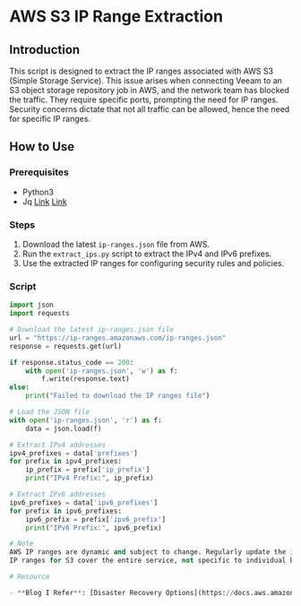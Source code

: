 # AWS S3 IP Range Extraction

## Introduction

This script is designed to extract the IP ranges associated with AWS S3 (Simple Storage Service). This issue arises when connecting Veeam to an S3 object storage repository job in AWS, and the network team has blocked the traffic. They require specific ports, prompting the need for IP ranges. Security concerns dictate that not all traffic can be allowed, hence the need for specific IP ranges.

## How to Use

### Prerequisites
- Python3
- Jq   [Link](https://www.scaler.com/topics/linux-jq/)
       [Link](https://github.com/jqlang/jq/releases/tag/jq-1.6)

### Steps
1. Download the latest `ip-ranges.json` file from AWS.
2. Run the `extract_ips.py` script to extract the IPv4 and IPv6 prefixes.
3. Use the extracted IP ranges for configuring security rules and policies.

### Script

```python
import json
import requests

# Download the latest ip-ranges.json file
url = "https://ip-ranges.amazonaws.com/ip-ranges.json"
response = requests.get(url)

if response.status_code == 200:
    with open('ip-ranges.json', 'w') as f:
        f.write(response.text)
else:
    print("Failed to download the IP ranges file")

# Load the JSON file
with open('ip-ranges.json', 'r') as f:
    data = json.load(f)

# Extract IPv4 addresses
ipv4_prefixes = data['prefixes']
for prefix in ipv4_prefixes:
    ip_prefix = prefix['ip_prefix']
    print("IPv4 Prefix:", ip_prefix)

# Extract IPv6 addresses
ipv6_prefixes = data['ipv6_prefixes']
for prefix in ipv6_prefixes:
    ipv6_prefix = prefix['ipv6_prefix']
    print("IPv6 Prefix:", ipv6_prefix)

# Note
AWS IP ranges are dynamic and subject to change. Regularly update the ip-ranges.json file.
IP ranges for S3 cover the entire service, not specific to individual buckets. Use IAM policies or bucket policies for bucket-specific restrictions.

# Resource

- **Blog I Refer**: [Disaster Recovery Options](https://docs.aws.amazon.com/vpc/latest/userguide/aws-ip-ranges.html)
